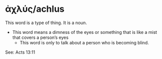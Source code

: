 # ἀχλύς/achlus
This word is a type of thing. It is a noun. 

* This word means a dimness of the eyes or something that is like a  mist that covers a person’s eyes
    * This word is only to talk about a person who is becoming blind.

See: Acts 13:11
